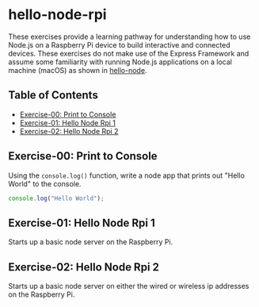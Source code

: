 # hello-node-rpi

These exercises provide a learning pathway for understanding how to use Node.js on a Raspberry Pi device to build interactive and connected devices. These exercises do not make use of the Express Framework and assume some familiarity with running Node.js applications on a local machine (macOS) as shown in [hello-node](https://github.com/rjduran/cm-code/tree/master/node/hello-node).

## Table of Contents

* [Exercise-00: Print to Console](#exercise-00-print-to-console)
* [Exercise-01: Hello Node Rpi 1](#exercise-01-hello-node-rpi-1)
* [Exercise-02: Hello Node Rpi 2](#exercise-02-hello-node-rpi-2)

## Exercise-00: Print to Console

Using the `console.log()` function, write a node app that prints out "Hello World" to the console.

```javascript
console.log("Hello World");
```
## Exercise-01: Hello Node Rpi 1

Starts up a basic node server on the Raspberry Pi.

## Exercise-02: Hello Node Rpi 2

Starts up a basic node server on either the wired or wireless ip addresses on the Raspberry Pi.
